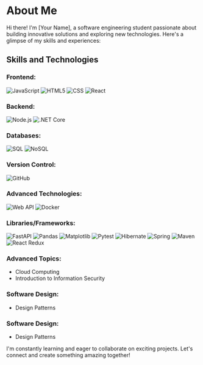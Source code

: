 

# About Me

Hi there! I'm [Your Name], a software engineering student passionate about building innovative solutions and exploring new technologies. Here's a glimpse of my skills and experiences:

## Skills and Technologies

### Frontend:
![JavaScript](link_to_image)
![HTML5](link_to_image)
![CSS](link_to_image)
![React](link_to_image)

### Backend:
![Node.js](link_to_image)
![.NET Core](link_to_image)

### Databases:
![SQL](link_to_image)
![NoSQL](link_to_image)

### Version Control:
![GitHub](link_to_image)

### Advanced Technologies:
![Web API](link_to_image)
![Docker](link_to_image)

### Libraries/Frameworks:
![FastAPI](link_to_image)
![Pandas](link_to_image)
![Matplotlib](link_to_image)
![Pytest](link_to_image)
![Hibernate](link_to_image)
![Spring](link_to_image)
![Maven](link_to_image)
![React Redux](link_to_image)

### Advanced Topics:
- Cloud Computing
- Introduction to Information Security

### Software Design:
- Design Patterns

### Software Design:
- Design Patterns



I'm constantly learning and eager to collaborate on exciting projects. Let's connect and create something amazing together!
